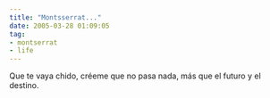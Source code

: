 ```yaml
---
title: "Montsserrat..."
date: 2005-03-28 01:09:05
tag: 
- montserrat
- life
---
```

Que te vaya chido, créeme que no pasa nada, más que el futuro y el destino.
